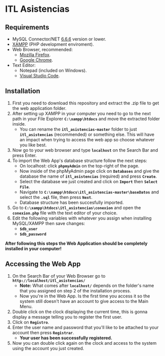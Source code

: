 # ITL Asistencias

## Requirements

- MySQL Connector/NET [6.6.6](https://downloads.mysql.com/archives/c-net/) version or lower.
- [XAMPP](https://www.apachefriends.org/download.html) (PHP development enviroment).
- Web Browser, recommended:
  - [Mozilla Firefox](https://www.mozilla.org/en-US/firefox/new/).
  - [Google Chrome](https://www.google.com/chrome/).
- Text Editor:
  - Notepad (included on Windows).
  - [Visual Studio Code](https://code.visualstudio.com/download).
 
## Installation

1. First you need to download this repository and extract the .zip file to get the web application folder.
2. After setting up XAMPP in your computer you need to go to the next path in your File Explorer **`C:\xampp\htdocs`** and move the extracted folder inside.
    - You can rename the **`itl_asistencias-master`** folder to just **`itl_asistencias`** (recommended) or something else. This will have an impact when trying to access the web app so choose whatever you like best.
3. Now go to your web browser and type **`localhost`** on the Search Bar and press Enter.
4. To import the Web App's database structure follow the next steps:
    - On localhost: click **`phpmyAdmin`** on the top-right of the page.
    - Now inside of the phpMyAdmin page click on **`Databases`** and give the database the name of **`itl_asistencias`** (required) and press **`Create`**.
    - Select the database we just created and click on **`Import`** then **`Select File`**.
    - Navigate to **`C:\xampp\htdocs\itl_asistencias-master\baseDatos`** and select the **`.sql`** file, then press **`Next`**.
    - Database structure has been succesfully imported.
5. Go to **`C:\xampp\htdocs\itl_asistencias\conexion`** and open the **`conexion.php`** file with the text editor of your choice.
6. Edit the following variables with whatever you assign when installing MySQL/XAMPP then save changes:
    - **`$db_user`**
    - **`$db_password`**
    
**After following this steps the Web Application should be completely installed in your computer!**

## Accessing the Web App

1. On the Search Bar of your Web Browser go to **`http://localhost/itl_asistencias/`**
    - **Note:** What comes after **`localhost/`** depends on the folder's name that you assigned on step 2 of the installation process.
    - Now you're in the Web App. Is the first time you access it so the system still doesn't have an account to give access to the Main Menu.
2. Double click on the clock displaying the current time, this is gonna display a message telling you to register the first user.
3. Click on **`Registro`**.
4. Enter the user name and password that you'll like to be attached to your account then press **`Registrar`**.
    - **Your user has been successfully registered.**
5. Now you can double click again on the clock and access to the system using the account you just created.
